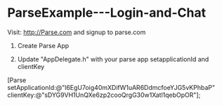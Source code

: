 ParseExample---Login-and-Chat
=============================

Visit: http://Parse.com and signup to parse.com

1) Create Parse App

2) Update "AppDelegate.h" with your parse app setapplicationId and clientKey

[Parse setApplicationId:@"l6EgU7oig40mXDifW1uAR6DdmcfoeYJG5vKPhbaP"
                  clientKey:@"sDYG9VH1UnQXe6zp2cooQrgG30w1Xatl1qebOpOR"];
                  
                  
